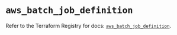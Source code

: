 # `aws_batch_job_definition`

Refer to the Terraform Registry for docs: [`aws_batch_job_definition`](https://registry.terraform.io/providers/hashicorp/aws/5.36.0/docs/resources/batch_job_definition).

